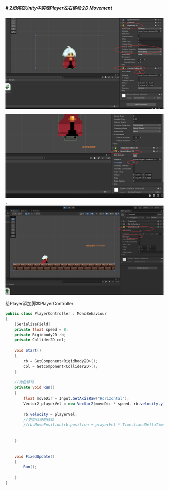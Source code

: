 ##### # 2如何在Unity中实现Player左右移动 2D Movement

![image-20241217164123624](Images.assets/image-20241217164123624.png)

![image-20241217164512073](Images.assets/image-20241217164512073.png)、![image-20241217164941140](Images.assets/image-20241217164941140.png)

给Player添加脚本PlayerController



```c#
public class PlayerController : MonoBehaviour
{
    [SerializeField]
    private float speed = 8;
    private Rigidbody2D rb;
    private Collider2D col;

    void Start()
    {
        rb = GetComponent<Rigidbody2D>(); 
        col = GetComponent<Collider2D>();
    }
    
    //角色移动
    private void Run()
    {
        float moveDir = Input.GetAxisRaw("Horizontal");
        Vector2 playerVel = new Vector2(moveDir * speed, rb.velocity.y);

        rb.velocity = playerVel;
        //更加丝滑的移动
        //rb.MovePosition(rb.position + playerVel * Time.fixedDeltaTime);

     
    }


    void FixedUpdate()
    {
        Run();

    }
}

```

